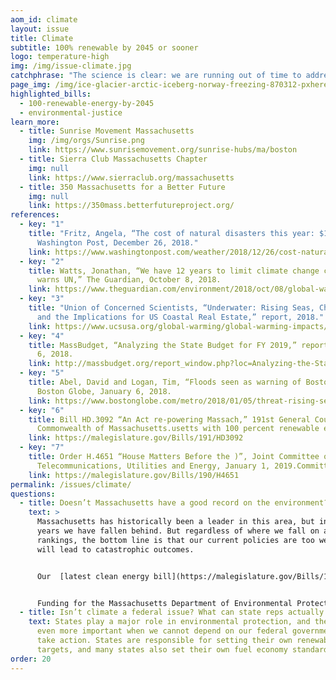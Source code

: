 ```yaml
---
aom_id: climate
layout: issue
title: Climate
subtitle: 100% renewable by 2045 or sooner
logo: temperature-high
img: /img/issue-climate.jpg
catchphrase: "The science is clear: we are running out of time to address climate change"
page_img: /img/ice-glacier-arctic-iceberg-norway-freezing-870312-pxhere.com.jpg
highlighted_bills:
  - 100-renewable-energy-by-2045
  - environmental-justice
learn_more:
  - title: Sunrise Movement Massachusetts
    img: /img/orgs/Sunrise.png
    link: https://www.sunrisemovement.org/sunrise-hubs/ma/boston
  - title: Sierra Club Massachusetts Chapter
    img: null
    link: https://www.sierraclub.org/massachusetts
  - title: 350 Massachusetts for a Better Future
    img: null
    link: https://350mass.betterfutureproject.org/
references:
  - key: "1"
    title: "Fritz, Angela, “The cost of natural disasters this year: $155 billion,”
      Washington Post, December 26, 2018."
    link: https://www.washingtonpost.com/weather/2018/12/26/cost-natural-disasters-this-year-billion
  - key: "2"
    title: Watts, Jonathan, “We have 12 years to limit climate change catastrophe,
      warns UN,” The Guardian, October 8, 2018.
    link: https://www.theguardian.com/environment/2018/oct/08/global-warming-must-not-exceed-15c-warns-landmark-un-report
  - key: "3"
    title: "Union of Concerned Scientists, “Underwater: Rising Seas, Chronic Floods,
      and the Implications for US Coastal Real Estate,” report, 2018."
    link: https://www.ucsusa.org/global-warming/global-warming-impacts/sea-level-rise-chronic-floods-and-us-coastal-real-estate-implications#.XFiSEHZKj0o
  - key: "4"
    title: MassBudget, “Analyzing the State Budget for FY 2019,” report, September
      6, 2018.
    link: http://massbudget.org/report_window.php?loc=Analyzing-the-State-Budget-for-FY-2019.html#Environment
  - key: "5"
    title: Abel, David and Logan, Tim, “Floods seen as warning of Boston’s future,”
      Boston Globe, January 6, 2018.
    link: https://www.bostonglobe.com/metro/2018/01/05/threat-rising-sea-levels-hits-home/kRSnmY2avJ2kLbvcYEYRbP/story.html
  - key: "6"
    title: Bill HD.3092 “An Act re-powering Massach,” 191st General Court of the
      Commonwealth of Massachusetts.usetts with 100 percent renewable energy
    link: https://malegislature.gov/Bills/191/HD3092
  - key: "7"
    title: Order H.4651 “House Matters Before the )”, Joint Committee on
      Telecommunications, Utilities and Energy, January 1, 2019.Committee
    link: https://malegislature.gov/Bills/190/H4651
permalink: /issues/climate/
questions:
  - title: Doesn’t Massachusetts have a good record on the environment?
    text: >
      Massachusetts has historically been a leader in this area, but in recent
      years we have fallen behind. But regardless of where we fall on any
      rankings, the bottom line is that our current policies are too weak and
      will lead to catastrophic outcomes.


      Our  [latest clean energy bill](https://malegislature.gov/Bills/190/H4857)  has been widely criticized by climate advocates including the Sierra Club. The State Senate passed a strong bill, but the final legislation was [watered down significantly](https://pv-magazine-usa.com/2018/07/31/massachusetts-committee-produces-weaker-energy-bill/), mostly to match the weaker bills from the House of Representatives.


      Funding for the Massachusetts Department of Environmental Protection (MassDEP) has declined by over 30% since 2001;
  - title: Isn’t climate a federal issue? What can state reps actually do about it?
    text: States play a major role in environmental protection, and their role is
      even more important when we cannot depend on our federal government to
      take action. States are responsible for setting their own renewable energy
      targets, and many states also set their own fuel economy standards.
order: 20
---
```

